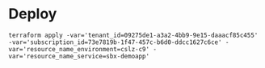 # Deploy

 `terraform apply -var='tenant_id=09275de1-a3a2-4bb9-9e15-daaacf85c455' -var='subscription_id=73e7819b-1f47-457c-b6d0-ddcc1627c6ce' -var='resource_name_environment=cslz-c9' -var='resource_name_service=sbx-demoapp'`